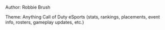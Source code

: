 Author: Robbie Brush 

Theme: Anything Call of Duty eSports (stats, rankings, placements, event info, rosters, gameplay updates, etc.)
